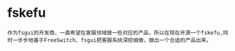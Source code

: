 # fskefu

    作为fsgui的开发商，一直希望在客服领域做一些对应的产品，所以在现在开源一个fskefu,同时一步步地基于FreeSwitch、fsgui把客服系统深挖细做，做出一个合适的产品出来。
